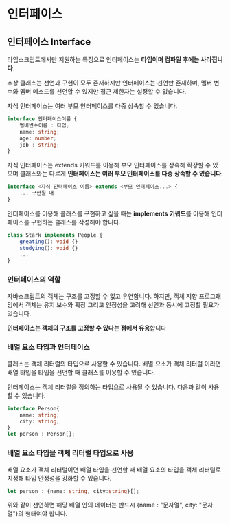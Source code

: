 # 인터페이스

## 인터페이스 Interface

 타입스크립트에서만 지원하는 특징으로 인터페이스는 **타입이며 컴파일 후에는 사라집니다**.  

추상 클래스는 선언과 구현이 모두 존재하지만 인터페이스는 선언만 존재하며, 멤버 변수와 멤버 메소드를 선언할 수 있지만 접근 제한자는 설정할 수 없습니다. 

자식 인터페이스는 여러 부모 인터페이스를 다중 상속할 수 있습니다. 

```typescript
interface 인터페이스이름 {
    멤버변수이름 : 타입;
    name: string;
    age: number;
    job : string;
}
```

 자식 인터페이스는 extends 키워드를 이용해 부모 인터페이스를 상속해 확장할 수 있으며 클래스와는 다르게 **인터페이스는 여러 부모 인터페이스를 다중 상속할 수 있습니다**.

```typescript
interface <자식 인터페이스 이름> extends <부모 인터페이스...> {
    ... 구현될 내
}
```

 인터페이스를 이용해 클래스를 구현하고 싶을 때는 **implements 키워드**를 이용해 인터페이스를 구현하는 클래스를 작성해야 합니다. 

```typescript
class Stark implements People {
    greating(): void {}
    studying(): void {}
    ...
}
```

### 인터페이스의 역할

 자바스크립트의 객체는 구조를 고정할 수 없고 유연합니다. 하지만, 객체 지향 프로그래밍에서 객체는 유지 보수와 확장 그리고 안정성을 고려해 선언과 동시에 고정할 필요가 있습니다. 

 **인터페이스는 객체의 구조를 고정할 수 있다는 점에서 유용**합니다

### 배열 요소 타입과 인터페이스 

 클래스는 객체 리터럴의 타입으로 사용할 수 있습니다. 배열 요소가 객체 리터럴 이라면 배열 타입을 타입을 선언할 때 클래스를 이용할 수 있습니다. 

 인터페이스는 객체 리터럴을 정의하는 타입으로 사용될 수 있습니다. 다음과 같이 사용할 수 있습니다. 

```typescript
interface Person{
    name: string;
    city: string;
}
let person : Person[];
```

### 배열 요소 타입을 객체 리터럴 타입으로 사용

 배열 요소가 객체 리터럴이면 배열 타입을 선언할 때 배열 요소의 타입을 객체 리터럴로 지정해 타입 안정성을 강화할 수 있습니다. 

```typescript
let person : {name: string, city:string}[];
```

 위와 같이 선언하면 해당 배열 안의 데이터는 반드시 {name : "문자열", city: "문자열"}의 형태여야 합니다. 

